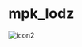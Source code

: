 # mpk_lodz

![icon2](https://github.com/user-attachments/assets/f781b344-b2f0-4107-873e-b159c66fdcb9)
